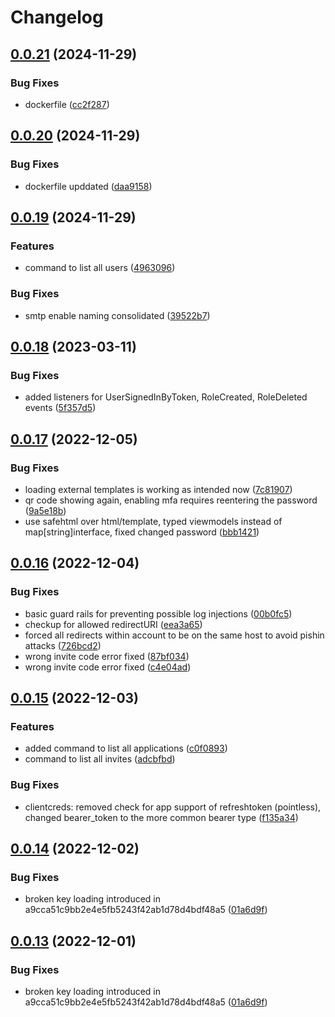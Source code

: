 # Changelog

## [0.0.21](https://github.com/eisenwinter/gotrxx/compare/0.0.20...0.0.21) (2024-11-29)


### Bug Fixes

* dockerfile ([cc2f287](https://github.com/eisenwinter/gotrxx/commit/cc2f287e6caad68edc93936aaa41738bf320acb4))

## [0.0.20](https://github.com/eisenwinter/gotrxx/compare/0.0.19...0.0.20) (2024-11-29)


### Bug Fixes

* dockerfile upddated ([daa9158](https://github.com/eisenwinter/gotrxx/commit/daa9158b7aea0a85b63c3ca1ff9ab400f02b17c4))

## [0.0.19](https://github.com/eisenwinter/gotrxx/compare/0.0.18...0.0.19) (2024-11-29)


### Features

* command to list all users ([4963096](https://github.com/eisenwinter/gotrxx/commit/4963096d1cb2298d508510f2123dc3fab5d1d607))


### Bug Fixes

* smtp enable naming consolidated ([39522b7](https://github.com/eisenwinter/gotrxx/commit/39522b743e6bc6c30f2860e71f2a2171b38b85ef))

## [0.0.18](https://github.com/eisenwinter/gotrxx/compare/0.0.17...0.0.18) (2023-03-11)


### Bug Fixes

* added listeners for UserSignedInByToken, RoleCreated, RoleDeleted events ([5f357d5](https://github.com/eisenwinter/gotrxx/commit/5f357d5d6e0d40920ab83475dcc8055df7df8afa))

## [0.0.17](https://github.com/eisenwinter/gotrxx/compare/0.0.16...0.0.17) (2022-12-05)


### Bug Fixes

* loading external templates is working as intended now ([7c81907](https://github.com/eisenwinter/gotrxx/commit/7c81907e6c9dd17d26883b37b9f99f59a68aa597))
* qr code showing again, enabling mfa requires reentering the password ([9a5e18b](https://github.com/eisenwinter/gotrxx/commit/9a5e18b181b6299837272274ee6323e3385f181e))
* use safehtml over html/template, typed viewmodels instead of map[string]interface, fixed changed password ([bbb1421](https://github.com/eisenwinter/gotrxx/commit/bbb142103a15bfc6c659cc58fdcee9e5e1fc9f30))

## [0.0.16](https://github.com/eisenwinter/gotrxx/compare/0.0.15...0.0.16) (2022-12-04)


### Bug Fixes

* basic guard rails for preventing possible log injections ([00b0fc5](https://github.com/eisenwinter/gotrxx/commit/00b0fc5b03751dcf12933dfd8d4694cb36c76e1a))
* checkup for allowed redirectURI ([eea3a65](https://github.com/eisenwinter/gotrxx/commit/eea3a6507d0279220e9ca8cc095614bc870071a3))
* forced all redirects  within account to be on the same host to avoid pishin attacks ([726bcd2](https://github.com/eisenwinter/gotrxx/commit/726bcd23139dc00aeedae40906cdc3ea23f0f6bc))
* wrong invite code error fixed ([87bf034](https://github.com/eisenwinter/gotrxx/commit/87bf034bcb14bf6b0da50ec8bce564a18ac22e9a))
* wrong invite code error fixed ([c4e04ad](https://github.com/eisenwinter/gotrxx/commit/c4e04adea7fde29b9f714b511b1d10c3d8dc84ac))

## [0.0.15](https://github.com/eisenwinter/gotrxx/compare/0.0.14...0.0.15) (2022-12-03)


### Features

* added command to list all applications ([c0f0893](https://github.com/eisenwinter/gotrxx/commit/c0f0893e9fdc38a7cff60fa0bb8623d2ded704d7))
* command to list all invites ([adcbfbd](https://github.com/eisenwinter/gotrxx/commit/adcbfbdb9186edc45a8b257c8b297dcf848fe6eb))


### Bug Fixes

* clientcreds: removed check for app support of refreshtoken (pointless), changed bearer_token to the more common bearer type ([f135a34](https://github.com/eisenwinter/gotrxx/commit/f135a34403fb4a868c5f5b2bf2e8fd2f948ae019))

## [0.0.14](https://github.com/eisenwinter/gotrxx/compare/v0.0.13...0.0.14) (2022-12-02)


### Bug Fixes

* broken key loading introduced in a9cca51c9bb2e4e5fb5243f42ab1d78d4bdf48a5 ([01a6d9f](https://github.com/eisenwinter/gotrxx/commit/01a6d9fea266448e1de2fbb7f23fc4c3190319b8))

## [0.0.13](https://github.com/eisenwinter/gotrxx/compare/0.0.12...v0.0.13) (2022-12-01)


### Bug Fixes

* broken key loading introduced in a9cca51c9bb2e4e5fb5243f42ab1d78d4bdf48a5 ([01a6d9f](https://github.com/eisenwinter/gotrxx/commit/01a6d9fea266448e1de2fbb7f23fc4c3190319b8))
